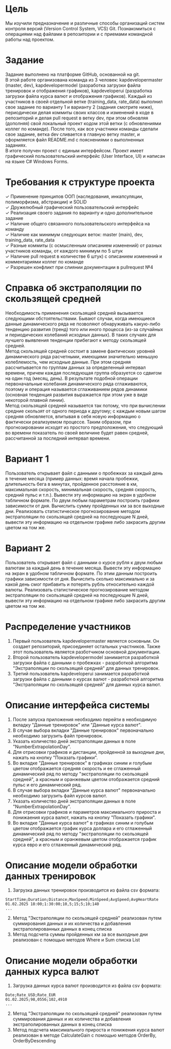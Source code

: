 # Цель
Мы изучили предназначение и различные способы организаций систем контроля версий (Version Control System, VCS) Git. Познакомиться с операциями над файлами в репозитории и с приемами командной работы над проектом.

# Задание
Задание выполнено на платформе GitHub, основанной на git.  
В этой работе организована команда из 3 человек: kapdevelopermaster (master, dev), kapdevelopermodel (разработка загрузки файла тренировок и отображения графиков), kapdeveloperui (разработка загрузки файла курса валют и отображения графиков).
Каждый из участников в своей отдельной ветке (training_data, rate_data) выполнил свое задание по варианту 1 и варианту 2 (задания смотрите ниже), периодически делая коммиты своих классов и изменений в коде в репозиторий и делая pull request в ветку dev, при этом обновляя (дополняя) свой локальный проект кодом этой ветки (с обновлениями коллег по команде). После того, как все участники команды сделали свое задание, ветка dev сливается в главную ветку master, и оформляется файл README.md с пояснениями о выполненных заданиях.  
В итоге получен проект с единым интерфейсом.
Проект имеет графический пользовательский интерфейс (User Interface, UI) и написан на языке C# Windows Forms.

# Требования к структуре проекта
✓ Применение принципов ООП (наследования, инкапсуляции, полиморфизма, абстракции) и SOLID  
✓ Дружелюбный графический пользовательский интерфейс  
✓ Реализация своего задания по варианту и одно дополнительное задание  
✓ Наличие общего связанного пользовательского интерфейса на команду  
✓ Наличие как минимум следующих веток: master (main), dev, training_data, rate_data  
✓ Разные коммиты (с осмысленным описанием изменений) от разных участников команды, от каждого минимум по 5 штук  
✓ Наличие pull request в количестве 6 штук) с описанием изменений и комментариями коллег по команде  
✓ Разрешен конфликт при слиянии документации в pullrequest №4  

# Справка об экстраполяции по скользящей средней
Необходимость применения скользящей средней вызывается следующими обстоятельствами. Бывают случаи, когда имеющиеся данные динамического ряда не позволяют обнаруживать какую-либо тенденцию развития (тренд) того или иного процесса (из-за случайных и периодических колебаний исходных данных). В таких случаях для лучшего выявления тенденции прибегают к методу скользящей средней.  
Метод скользящей средней состоит в замене фактических уровней динамического ряда расчетными, имеющими значительно меньшую колеблемость, чем исходные данные. При этом средняя рассчитывается по группам данных за определенный интервал времени, причем каждая последующая группа образуется со сдвигом на один год (месяц, день). В результате подобной операции первоначальные колебания динамического ряда сглаживаются, поэтому и операция называется сглаживанием рядов динамики (основная тенденция развития выражается при этом уже в виде некоторой плавной линии).  
Метод скользящей средней называется так потому, что при вычислении средние скользят от одного периода к другому; с каждым новым шагом средняя обновляется, впитывая в себя новую информацию о фактически реализуемом процессе. Таким образом, при прогнозировании исходят из простого предположения, что следующий во времени показатель по своей величине будет равен средней, рассчитанной за последний интервал времени.

# Вариант 1
Пользователь открывает файл с данными о пробежках за каждый день в течение месяца (пример данных: время начала пробежки, длительность бега в минутах, пройденное расстояние в км, максимальная скорость, минимальная скорость, средняя скорость, средний пульс и т.п.). Вывести эту информацию на экран в удобном табличном формате. По двум любым параметрам построить графики зависимости от дня. Вычислить сумму пройденных км за все выходные дни. Реализовать статистическое прогнозирование методом экстраполяции по скользящей средней на последующие N дней, вывести эту информацию на отдельном графике либо закрасить другим цветом на том же.

# Вариант 2
Пользователь открывает файл с данными о курсе рубля к двум любым валютам за каждый день в течение месяца. Вывести эту информацию на экран в удобном табличном формате. По этим данным построить графики зависимости от дня. Вычислить сколько максимально и за какой день смог прибавить и потерять рубль относительно каждой валюты. Реализовать статистическое прогнозирование методом экстраполяции по скользящей средней на последующие N дней, вывести эту информацию на отдельном графике либо закрасить другим цветом на том же.

# Распределение участников
1. Первый пользователь kapdevelopermaster является основным. Он создает репозиторий, присоединяет остальных участников. Также этот пользователь является разботчиком основной документации.
2. Второй пользователь kapdevelopermodel занимается разработкой загрузки файла с данными о пробежках - разработкой алгоритма "Экстраполяции по скользящей средней" для данных тренировок.
3. Третий пользователь kapdeveloperui занимается разработкой загрузки файла с данными о курсах валют - разработкой алгоритма "Экстраполяции по скользящей средней" для данных курса валют.

# Описание интерфейса системы
1. После запуска приложения необходимо перейти в необходимую вкладку "Данные тренировок" или "Данные курса валют".
2. В случае выбора вкладки "Данные тренировок" первоначально необходимо загрузить файл тренировок.
3. Указать количество дней экстраполяции данных в поле "NumberExtrapolationDay".
4. Для отрисовки графиков и дистанции, пройденной за выходные дни, нажать на кнопку "Показать графики".
5. Во вкладке "Данные тренировок" в графиках синим и голубым цветом отображается средняя скорость и ее сглаженный динамический ряд по методу "экстраполяции по скользящей средней", а красным и оранжевым цветом отображается средний пульс и его динамический ряд.
6. В случае выбора вкладки "Данные курса валют" первоначально необходимо загрузить файл курсов валют.
7. Указать количество дней экстраполяции данных в поле "NumberExtrapolationDay".
8. Для отрисовки графиков и параметров максимального прироста и понижаения курса валют, нажать на кнопку "Показать графики".
9. Во вкладке "Данные курса валют" в графиках синим и голубым цветом отображается график курса доллара и его сглаженный динамический ряд по методу "экстраполяции по скользящей средней", а красным и оранжевым цветом отображается график курса евро и его сглаженный динамический ряд.

# Описание модели обработки данных тренировок
1. Загрузка данных тренировок производится из файла csv формата:
```
StartTime;Duration;Distance;MaxSpeed;MinSpeed;AvgSpeed;AvgHeartRate
01.02.2025 18:00;1:30:00;10,5;15;5;10;140
...
```
2. Метод "Экстраполяции по скользящей средней" реализован путем суммирования данных и их количества и добавления экстраполированных данных в конец списка
3. Метод подсчета суммы пройденных км за все выходные дни реализован с помощью методов Where и Sum списка List

# Описание модели обработки данных курса валют
1. Загрузка данных курса валют производится из файла csv формата:
```
Date;Rate_USD;Rate_EUR
01.02.2025;98,0556;102,4910
...
```
2. Метод "Экстраполяции по скользящей средней" реализован путем суммирования данных и их количества и добавления экстраполированных данных в конец списка
3. Метод подсчета максимального прироста и понижения курса валют реализован в методе CalculateGain с помощью методов OrderBy, OrderByDescending